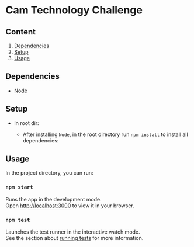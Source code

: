 # Cam Technology Challenge

## Content

1. [Dependencies](#dependencies)
2. [Setup](#setup)
3. [Usage](#usage)

## Dependencies

- [Node](https://nodejs.org/en)

## Setup

- In root dir:

    - After installing `Node`, in the root directory run `npm install` to install all dependencies:


## Usage
In the project directory, you can run:

### `npm start`

Runs the app in the development mode.\
Open [http://localhost:3000](http://localhost:3000) to view it in your browser.

### `npm test`

Launches the test runner in the interactive watch mode.\
See the section about [running tests](https://facebook.github.io/create-react-app/docs/running-tests) for more information.